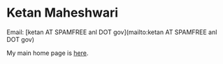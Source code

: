 # Ketan Maheshwari

Email: [ketan AT SPAMFREE anl DOT gov](mailto:ketan AT SPAMFREE anl DOT gov)

My main home page is [here](http://www.mcs.anl.gov/~ketan).
